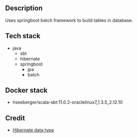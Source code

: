 ## Description
Uses springboot batch framework to build
tables in database.

## Tech stack
- java
  - sbt
  - hibernate
  - springboot
    - jpa
    - batch

## Docker stack
- hseeberger/scala-sbt:11.0.2-oraclelinux7_1.3.5_2.12.10

## Credit
- [Hibernate data type](https://www.baeldung.com/java-hibernate-map-postgresql-array)
